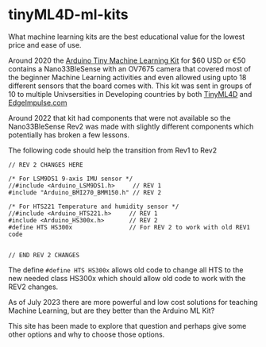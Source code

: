 # tinyML4D-ml-kits
What machine learning kits are the best educational value for the lowest price and ease of use.


Around 2020 the [Arduino Tiny Machine Learning Kit](https://store-usa.arduino.cc/products/arduino-tiny-machine-learning-kit) for $60 USD or €50 contains a Nano33BleSense with an OV7675 camera that covered most of the beginner Machine Learning activities and even allowed using upto 18 different sensors that the board comes with. This kit was sent in groups of 10 to multiple Univsersities in Developing countries by both [TinyML4D](https://tinyml.seas.harvard.edu/) and [EdgeImpulse.com](https://www.edgeimpulse.com/)

Around 2022 that kit had components that were not available so the Nano33BleSense Rev2 was made with slightly different components which potentially has broken a few lessons.

The following code should help the transition from Rev1 to Rev2

```
// REV 2 CHANGES HERE 

/* For LSM9DS1 9-axis IMU sensor */
//#include <Arduino_LSM9DS1.h>     // REV 1
#include "Arduino_BMI270_BMM150.h" // REV 2

/* For HTS221 Temperature and humidity sensor */
//#include <Arduino_HTS221.h>     // REV 1
#include <Arduino_HS300x.h>       // REV 2
#define HTS HS300x                // For REV 2 to work with old REV1 code


// END REV 2 CHANGES  
```

The define  ```#define HTS HS300x``` allows old code to change all HTS to the new needed class HS300x which should allow old code to work with the REV2 changes.

As of July 2023 there are more powerful and low cost solutions for teaching Machine Learning, but are they better than the Arduino ML Kit?


This site has been made to explore that question and perhaps give some other options and why to choose those options.

















